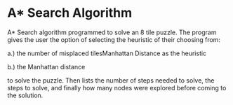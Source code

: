# A* Search Algorithm
 A* Search algorithm programmed to solve an 8 tile puzzle. The program gives the user the option of selecting the heuristic of their choosing from:
 
  a.) the number of misplaced tilesManhattan Distance as the heuristic
  
  b.) the Manhattan distance
  
  to solve the puzzle. Then lists the number of steps needed to solve, the steps to solve, and finally how many nodes were explored before coming to the solution.
